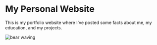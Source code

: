 # My Personal Website
This is my portfolio website where I've posted some facts about me, my education, and my projects.

![bear waving](https://media.giphy.com/media/IThjAlJnD9WNO/giphy.gif)
